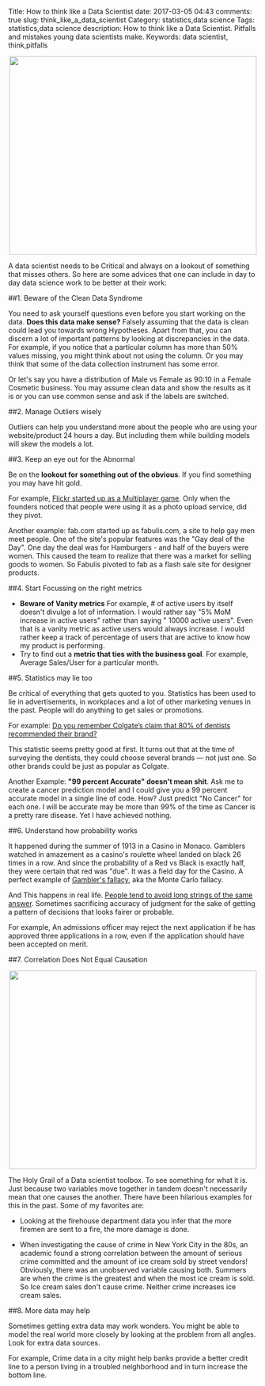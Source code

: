 Title: How to think like a Data Scientist
date:  2017-03-05 04:43
comments: true
slug: think_like_a_data_scientist
Category: statistics,data science
Tags:  statistics,data science
description: How to think like a Data Scientist. Pitfalls and mistakes young data scientists make.
Keywords: data scientist, think,pitfalls

<div style="margin-top: 9px; margin-bottom: 10px;">
<center><img src="/images/thinklikeds.png"  height="400" width="500" ></center>
</div>

A data scientist needs to be Critical and always on a lookout of something that misses others. So here are some advices that one can include in day to day data science work to be better at their work:

##1. Beware of the Clean Data Syndrome

You need to ask yourself questions even before you start working on the data. **Does this data make sense?** Falsely assuming that the data is clean could lead you towards wrong Hypotheses. Apart from that, you can discern a lot of important patterns by looking at discrepancies in the data. For example, if you notice that a particular column has more than 50% values missing, you might think about not using the column. Or you may think that some of the data collection instrument has some error.

Or let's say you have a distribution of Male vs Female as 90:10 in a Female Cosmetic business. You may assume clean data and show the results as it is or you can use common sense and ask if the labels are switched.

##2. Manage Outliers wisely

Outliers can help you understand more about the people who are using your website/product 24 hours a day. But including them while building models will skew the models a lot.

##3. Keep an eye out for the Abnormal

Be on the **lookout for something out of the obvious**. If you find something you may have hit gold.

For example, [Flickr started up as a Multiplayer game](https://www.fastcompany.com/1783127/flickr-founders-glitch-can-game-wants-you-play-nice-be-blockbuster). Only when the founders noticed that people were using it as a photo upload service, did they pivot.

Another example: fab.com started up as fabulis.com, a site to help gay men meet people. One of the site's popular features was the "Gay deal of the Day". One day the deal was for Hamburgers - and half of the buyers were women. This caused the team to realize that there was a market for selling goods to women. So Fabulis pivoted to fab as a flash sale site for designer products.

##4. Start Focussing on the right metrics

- **Beware of Vanity metrics** For example, # of active users by itself doesn't divulge a lot of information. I would rather say "5% MoM increase in active users" rather than saying " 10000 active users". Even that is a vanity metric as active users would always increase. I would rather keep a track of percentage of users that are active to know how my product is performing.
- Try to find out a **metric that ties with the business goal**. For example, Average Sales/User for a particular month.

##5. Statistics may lie too

Be critical of everything that gets quoted to you. Statistics has been used to lie in advertisements, in workplaces and a lot of other marketing venues in the past. People will do anything to get sales or promotions.

For example: [Do you remember Colgate’s claim that 80% of dentists recommended their brand?](http://marketinglaw.osborneclarke.com/retailing/colgates-80-of-dentists-recommend-claim-under-fire/)

This statistic seems pretty good at first. It turns out that at the time of surveying the dentists, they could choose several brands — not just one. So other brands could be just as popular as Colgate.

Another Example: **"99 percent Accurate" doesn't mean shit**. Ask me to create a cancer prediction model and I could give you a 99 percent accurate model in a single line of code. How? Just predict "No Cancer" for each one. I will be accurate may be more than 99% of the time as Cancer is a pretty rare disease. Yet I have achieved nothing.

##6. Understand how probability works

It happened during the summer of 1913 in a Casino in Monaco. Gamblers watched in amazement as a casino's roulette wheel landed on black 26 times in a row. And since the probability of a Red vs Black is exactly half, they were certain that red was "due". It was a field day for the Casino. A perfect example of [Gambler's fallacy](https://en.wikipedia.org/wiki/Gambler's_fallacy), aka the Monte Carlo fallacy.

And This happens in real life. [People tend to avoid long strings of the same answer](https://papers.ssrn.com/sol3/papers.cfm?abstract_id=2538147). Sometimes sacrificing accuracy of judgment for the sake of getting a pattern of decisions that looks fairer or probable.

For example, An admissions officer may reject the next application if he has approved three applications in a row, even if the application should have been accepted on merit.

##7. Correlation Does Not Equal Causation

<div style="margin-top: 9px; margin-bottom: 10px;">
<center><img src="/images/corr_caus.png"  height="400" width="500" ></center>
</div>

The Holy Grail of a Data scientist toolbox. To see something for what it is. Just because two variables move together in tandem doesn't necessarily mean that one causes the another. There have been hilarious examples for this in the past. Some of my favorites are:

- Looking at the firehouse department data you infer that the more firemen are sent to a fire, the more damage is done.

- When investigating the cause of crime in New York City in the 80s, an academic found a strong correlation between the amount of serious crime committed and the amount of ice cream sold by street vendors! Obviously, there was an unobserved variable causing both. Summers are when the crime is the greatest and when the most ice cream is sold. So Ice cream sales don't cause crime. Neither crime increases ice cream sales.

##8. More data may help

Sometimes getting extra data may work wonders. You might be able to model the real world more closely by looking at the problem from all angles. Look for extra data sources.

For example, Crime data in a city might help banks provide a better credit line to a person living in a troubled neighborhood and in turn increase the bottom line.

